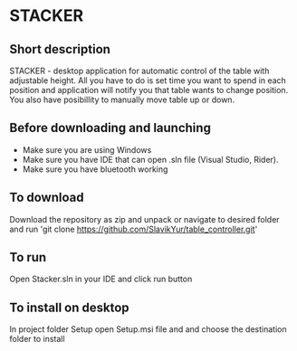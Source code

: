 # STACKER

## Short description

STACKER - desktop application for automatic control of the table with adjustable height. All you have to do is set time you want to spend in each position and application will notify you that table wants to change position. You also have posibillity to manually move table up or down.

## Before downloading and launching

* Make sure you are using Windows
* Make sure you have IDE that can open .sln file (Visual Studio, Rider).
* Make sure you have bluetooth working

## To download

Download the repository as zip and unpack or navigate to desired folder and run 'git clone https://github.com/SlavikYur/table_controller.git'

## To run

Open Stacker.sln in your IDE and click run button

## To install on desktop

In project folder Setup open Setup.msi file and and choose the destination folder to install
